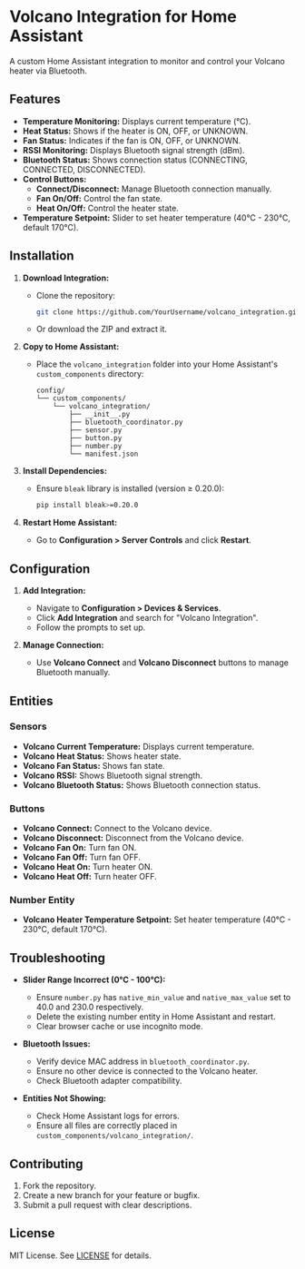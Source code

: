 # Volcano Integration for Home Assistant

A custom Home Assistant integration to monitor and control your Volcano heater via Bluetooth.

## Features

- **Temperature Monitoring:** Displays current temperature (°C).
- **Heat Status:** Shows if the heater is ON, OFF, or UNKNOWN.
- **Fan Status:** Indicates if the fan is ON, OFF, or UNKNOWN.
- **RSSI Monitoring:** Displays Bluetooth signal strength (dBm).
- **Bluetooth Status:** Shows connection status (CONNECTING, CONNECTED, DISCONNECTED).
- **Control Buttons:**
  - **Connect/Disconnect:** Manage Bluetooth connection manually.
  - **Fan On/Off:** Control the fan state.
  - **Heat On/Off:** Control the heater state.
- **Temperature Setpoint:** Slider to set heater temperature (40°C - 230°C, default 170°C).

## Installation

1. **Download Integration:**
   - Clone the repository:
     ```bash
     git clone https://github.com/YourUsername/volcano_integration.git
     ```
   - Or download the ZIP and extract it.

2. **Copy to Home Assistant:**
   - Place the `volcano_integration` folder into your Home Assistant's `custom_components` directory:
     ```
     config/
     └── custom_components/
         └── volcano_integration/
             ├── __init__.py
             ├── bluetooth_coordinator.py
             ├── sensor.py
             ├── button.py
             ├── number.py
             └── manifest.json
     ```

3. **Install Dependencies:**
   - Ensure `bleak` library is installed (version ≥ 0.20.0):
     ```bash
     pip install bleak>=0.20.0
     ```

4. **Restart Home Assistant:**
   - Go to **Configuration > Server Controls** and click **Restart**.

## Configuration

1. **Add Integration:**
   - Navigate to **Configuration > Devices & Services**.
   - Click **Add Integration** and search for "Volcano Integration".
   - Follow the prompts to set up.

2. **Manage Connection:**
   - Use **Volcano Connect** and **Volcano Disconnect** buttons to manage Bluetooth manually.

## Entities

### Sensors

- **Volcano Current Temperature:** Displays current temperature.
- **Volcano Heat Status:** Shows heater state.
- **Volcano Fan Status:** Shows fan state.
- **Volcano RSSI:** Shows Bluetooth signal strength.
- **Volcano Bluetooth Status:** Shows Bluetooth connection status.

### Buttons

- **Volcano Connect:** Connect to the Volcano device.
- **Volcano Disconnect:** Disconnect from the Volcano device.
- **Volcano Fan On:** Turn fan ON.
- **Volcano Fan Off:** Turn fan OFF.
- **Volcano Heat On:** Turn heater ON.
- **Volcano Heat Off:** Turn heater OFF.

### Number Entity

- **Volcano Heater Temperature Setpoint:** Set heater temperature (40°C - 230°C, default 170°C).

## Troubleshooting

- **Slider Range Incorrect (0°C - 100°C):**
  - Ensure `number.py` has `native_min_value` and `native_max_value` set to 40.0 and 230.0 respectively.
  - Delete the existing number entity in Home Assistant and restart.
  - Clear browser cache or use incognito mode.

- **Bluetooth Issues:**
  - Verify device MAC address in `bluetooth_coordinator.py`.
  - Ensure no other device is connected to the Volcano heater.
  - Check Bluetooth adapter compatibility.

- **Entities Not Showing:**
  - Check Home Assistant logs for errors.
  - Ensure all files are correctly placed in `custom_components/volcano_integration/`.

## Contributing

1. Fork the repository.
2. Create a new branch for your feature or bugfix.
3. Submit a pull request with clear descriptions.

## License

MIT License. See [LICENSE](LICENSE) for details.
